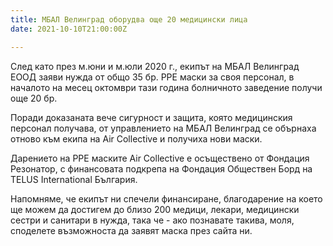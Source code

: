 ```yaml
---
title: МБАЛ Велинград оборудва още 20 медицински лица
date: 2021-10-10T21:00:00Z

---
```

След като през м.юни и м.юли 2020 г., екипът на МБАЛ Велинград ЕООД заяви нужда от общо 35 бр. PPE маски за своя персонал, в началото на месец октомври тази година болничното заведение получи още 20 бр. 

Поради доказаната вече сигурност и защита, която медицинския персонал получава, от управлението на МБАЛ Велинград се обърнаха отново към екипа на Air Collective и получиха нови маски.

Дарението на PPE маските Air Collective е осъществено от Фондация Резонатор, с финансовата подкрепа на Фондация Обществен Борд на TELUS International България.

Напомняме, че екипът ни спечели финансиране, благодарение на което ще можем да достигем до близо 200 медици, лекари, медицински сестри и санитари в нужда, така че - ако познавате такива, моля, споделете възможноста да заявят маска през сайта ни.